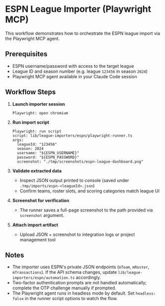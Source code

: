 # ESPN League Importer (Playwright MCP)

This workflow demonstrates how to orchestrate the ESPN league import via the Playwright MCP agent.

## Prerequisites

- ESPN username/password with access to the target league
- League ID and season number (e.g. league `123456` in season `2024`)
- Playwright MCP agent available in your Claude Code session

## Workflow Steps

1. **Launch importer session**
   ```
   Playwright: open chromium
   ```

2. **Run import script**
   ```
   Playwright: run script
   script: lib/league-importers/espn/playwright-runner.ts
   args:
     leagueId: "123456"
     season: 2024
     username: "${ESPN_USERNAME}"
     password: "${ESPN_PASSWORD}"
     screenshot: "./tmp/screenshots/espn-league-dashboard.png"
   ```

3. **Validate extracted data**
   - Inspect JSON output printed to console (saved under `.tmp/imports/espn-<leagueId>.json`)
   - Confirm teams, roster slots, and scoring categories match league UI

4. **Screenshot for verification**
   - The runner saves a full-page screenshot to the path provided via `screenshot` argument.

5. **Attach import artifact**
   - Upload JSON + screenshot to integration logs or project management tool

## Notes

- The importer uses ESPN's private JSON endpoints (`mTeam`, `mRoster`, `mTransactions`). If the API schema changes, update `lib/league-importers/espn/automation.ts` accordingly.
- Two-factor authentication prompts are not handled automatically; complete the OTP challenge manually if prompted.
- The Playwright agent runs in headless mode by default. Set `headless: false` in the runner script options to watch the flow.

